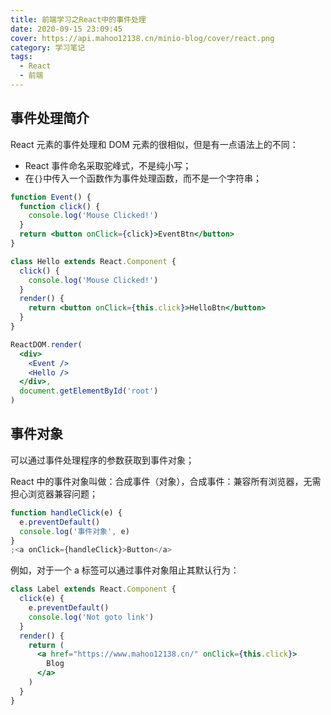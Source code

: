 ```yaml
---
title: 前端学习之React中的事件处理
date: 2020-09-15 23:09:45
cover: https://api.mahoo12138.cn/minio-blog/cover/react.png
category: 学习笔记
tags:
  - React
  - 前端
---
```


## 事件处理简介

React 元素的事件处理和 DOM 元素的很相似，但是有一点语法上的不同：

- React 事件命名采取驼峰式，不是纯小写；
- 在`{}`中传入一个函数作为事件处理函数，而不是一个字符串；

```jsx
function Event() {
  function click() {
    console.log('Mouse Clicked!')
  }
  return <button onClick={click}>EventBtn</button>
}

class Hello extends React.Component {
  click() {
    console.log('Mouse Clicked!')
  }
  render() {
    return <button onClick={this.click}>HelloBtn</button>
  }
}

ReactDOM.render(
  <div>
    <Event />
    <Hello />
  </div>,
  document.getElementById('root')
)
```

## 事件对象

可以通过事件处理程序的参数获取到事件对象；

React 中的事件对象叫做：合成事件（对象），合成事件：兼容所有浏览器，无需担心浏览器兼容问题；

```jsx
function handleClick(e) {
  e.preventDefault()
  console.log('事件对象', e)
}
;<a onClick={handleClick}>Button</a>
```

例如，对于一个 a 标签可以通过事件对象阻止其默认行为：

```jsx
class Label extends React.Component {
  click(e) {
    e.preventDefault()
    console.log('Not goto link')
  }
  render() {
    return (
      <a href="https://www.mahoo12138.cn/" onClick={this.click}>
        Blog
      </a>
    )
  }
}
```
